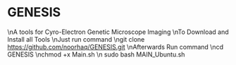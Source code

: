 # GENESIS
 \nA tools for Cyro-Electron Genetic Microscope Imaging
\nTo Download and Install all Tools
\nJust run command 
\ngit clone https://github.com/noorhaq/GENESIS.git
\nAfterwards Run command
\ncd GENESIS
\nchmod +x Main.sh
\n sudo bash MAIN_Ubuntu.sh
